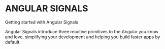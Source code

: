 # ANGULAR SIGNALS

Getting started with Angular Signals

Angular Signals introduce three reactive primitives to the Angular you know and love, simplifying your development and helping you build faster apps by default.
